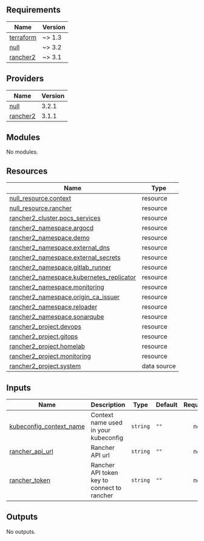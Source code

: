 ## Requirements

| Name | Version |
|------|---------|
| <a name="requirement_terraform"></a> [terraform](#requirement\_terraform) | ~> 1.3 |
| <a name="requirement_null"></a> [null](#requirement\_null) | ~> 3.2 |
| <a name="requirement_rancher2"></a> [rancher2](#requirement\_rancher2) | ~> 3.1 |

## Providers

| Name | Version |
|------|---------|
| <a name="provider_null"></a> [null](#provider\_null) | 3.2.1 |
| <a name="provider_rancher2"></a> [rancher2](#provider\_rancher2) | 3.1.1 |

## Modules

No modules.

## Resources

| Name | Type |
|------|------|
| [null_resource.context](https://registry.terraform.io/providers/hashicorp/null/latest/docs/resources/resource) | resource |
| [null_resource.rancher](https://registry.terraform.io/providers/hashicorp/null/latest/docs/resources/resource) | resource |
| [rancher2_cluster.pocs_services](https://registry.terraform.io/providers/rancher/rancher2/latest/docs/resources/cluster) | resource |
| [rancher2_namespace.argocd](https://registry.terraform.io/providers/rancher/rancher2/latest/docs/resources/namespace) | resource |
| [rancher2_namespace.demo](https://registry.terraform.io/providers/rancher/rancher2/latest/docs/resources/namespace) | resource |
| [rancher2_namespace.external_dns](https://registry.terraform.io/providers/rancher/rancher2/latest/docs/resources/namespace) | resource |
| [rancher2_namespace.external_secrets](https://registry.terraform.io/providers/rancher/rancher2/latest/docs/resources/namespace) | resource |
| [rancher2_namespace.gitlab_runner](https://registry.terraform.io/providers/rancher/rancher2/latest/docs/resources/namespace) | resource |
| [rancher2_namespace.kubernetes_replicator](https://registry.terraform.io/providers/rancher/rancher2/latest/docs/resources/namespace) | resource |
| [rancher2_namespace.monitoring](https://registry.terraform.io/providers/rancher/rancher2/latest/docs/resources/namespace) | resource |
| [rancher2_namespace.origin_ca_issuer](https://registry.terraform.io/providers/rancher/rancher2/latest/docs/resources/namespace) | resource |
| [rancher2_namespace.reloader](https://registry.terraform.io/providers/rancher/rancher2/latest/docs/resources/namespace) | resource |
| [rancher2_namespace.sonarqube](https://registry.terraform.io/providers/rancher/rancher2/latest/docs/resources/namespace) | resource |
| [rancher2_project.devops](https://registry.terraform.io/providers/rancher/rancher2/latest/docs/resources/project) | resource |
| [rancher2_project.gitops](https://registry.terraform.io/providers/rancher/rancher2/latest/docs/resources/project) | resource |
| [rancher2_project.homelab](https://registry.terraform.io/providers/rancher/rancher2/latest/docs/resources/project) | resource |
| [rancher2_project.monitoring](https://registry.terraform.io/providers/rancher/rancher2/latest/docs/resources/project) | resource |
| [rancher2_project.system](https://registry.terraform.io/providers/rancher/rancher2/latest/docs/data-sources/project) | data source |

## Inputs

| Name | Description | Type | Default | Required |
|------|-------------|------|---------|:--------:|
| <a name="input_kubeconfig_context_name"></a> [kubeconfig\_context\_name](#input\_kubeconfig\_context\_name) | Context name used in your kubeconfig | `string` | `""` | no |
| <a name="input_rancher_api_url"></a> [rancher\_api\_url](#input\_rancher\_api\_url) | Rancher API url | `string` | `""` | no |
| <a name="input_rancher_token"></a> [rancher\_token](#input\_rancher\_token) | Rancher API token key to connect to rancher | `string` | `""` | no |

## Outputs

No outputs.
